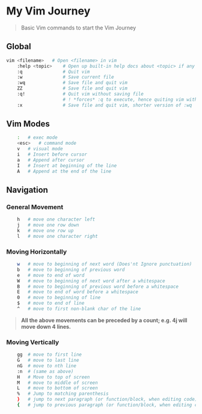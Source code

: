 # My Vim Journey

> Basic Vim commands to start the Vim Journey

## Global

```bash
vim <filename>   # Open <filename> in vim
    :help <topic>    # Open up built-in help docs about <topic> if any exists
    :q               # Quit vim
    :w               # Save current file
    :wq              # Save file and quit vim
    ZZ               # Save file and quit vim
    :q!              # Quit vim without saving file
                     # ! *forces* :q to execute, hence quiting vim without saving
    :x               # Save file and quit vim, shorter version of :wq
```

## Vim Modes

```bash
	:	# exec mode
	<esc>	# command mode
	v	# visual mode
	i	# Insert before cursor
	a	# Append after cursor
	I	# Insert at beginning of the line
	A	# Append at the end of the line
```

## Navigation

### General Movement

```bash
	h	# move one character left
	j	# move one row down
	k	# move one row up
	l	# move one character right
```

### Moving Horizontally

```bash
	w	# move to beginning of next word (Does'nt Ignore punctuation)
	b	# move to beginning of previous word
	e	# move to end of word
	W	# move to beginning of next word after a whitespace
	B	# move to beginning of previous word before a whitespace
	E	# move to end of word before a whitespace
	0	# move to beginning of line
	$	# move to end of line
	^	# move to first non-blank char of the line
```

> **All the above movements can be preceded by a count; e.g. 4j will move down 4 lines.**

### Moving Vertically

```bash
	gg	# move to first line
	G	# move to last line
	nG	# move to nth line
	:n	# (same as above)
	H	# Move to top of screen
	M	# move to middle of screen
	L	# move to bottom of screen
	%	# Jump to matching parenthesis
	}	# jump to next paragraph (or function/block, when editing code)
	{	# jump to previous paragraph (or function/block, when editing code)
```
